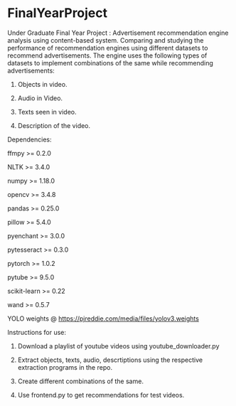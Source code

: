 # FinalYearProject

Under Graduate Final Year Project : Advertisement recommendation engine analysis using content-based system.
Comparing and studying the performance of recommendation engines using different datasets to recommend advertisements.
The engine uses the following types of datasets to implement combinations of the same while recommending advertisements:

1. Objects in video.

2. Audio in Video.

3. Texts seen in video.

4. Description of the video.

Dependencies:


ffmpy >= 0.2.0

NLTK >= 3.4.0

numpy >= 1.18.0

opencv >= 3.4.8

pandas >= 0.25.0

pillow >= 5.4.0

pyenchant >= 3.0.0

pytesseract >= 0.3.0

pytorch >= 1.0.2

pytube >= 9.5.0

scikit-learn >= 0.22

wand >= 0.5.7

YOLO weights @ https://pjreddie.com/media/files/yolov3.weights

Instructions for use:

1. Download a playlist of youtube videos using youtube_downloader.py

2. Extract objects, texts, audio, descrtiptions using the respective extraction programs in the repo. 

3. Create different combinations of the same.

4. Use frontend.py to get recommendations for test videos.


